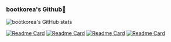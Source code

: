 ### bootkorea's Github🤔

![bootkorea's GitHub stats](https://github-readme-stats.vercel.app/api?username=bootkorea&show_icons=true&theme=gruvbox)

[![Readme Card](https://github-readme-stats.vercel.app/api/pin/?username=bootkorea&repo=JBNU_Capstone-2023)](https://github.com/anuraghazra/github-readme-stats)
[![Readme Card](https://github-readme-stats.vercel.app/api/pin/?username=bootkorea&repo=PNID_big_symbol)](https://github.com/anuraghazra/github-readme-stats)
[![Readme Card](https://github-readme-stats.vercel.app/api/pin/?username=bootkorea&repo=Togather)](https://github.com/anuraghazra/github-readme-stats)
[![Readme Card](https://github-readme-stats.vercel.app/api/pin/?username=bootkorea&repo=23ALPStudy)](https://github.com/anuraghazra/github-readme-stats)
